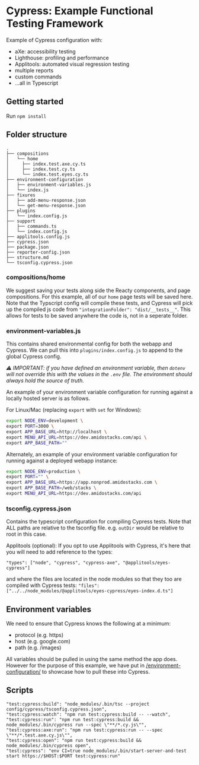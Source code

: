 # Cypress: Example Functional Testing Framework

Example of Cypress configuration with:

* aXe: accessibility testing
* Lighthouse: profiling and performance
* Applitools: automated visual regression testing
* multiple reports
* custom commands
* ...all in Typescript

## Getting started

Run `npm install`

## Folder structure

```text
.
├── compositions
│   └── home
│     ├── index.test.axe.cy.ts
│     ├── index.test.cy.ts
│     └── index.test.eyes.cy.ts
├── environment-configuration
│   ├── environment-variables.js
│   └── index.js
├── fixures
│   ├── add-menu-response.json
│   └── get-menu-response.json
├── plugins
│   └── index.config.js
├── support
│   ├── commands.ts
│   └── index.config.js
├── applitools.config.js
├── cypress.json
├── package.json
├── reporter-config.json
├── structure.md
└── tsconfig.cypress.json
```

### compositions/home

We suggest saving your tests along side the Reacty components, and page compositions. For this example, all of our `home` page tests will be saved here. Note that the Typscript config will compile these tests, and Cypress will pick up the compiled js code from `"integrationFolder": "dist/__tests__"`. This allows for tests to be saved anywhere the code is, not in a seperate folder.

### environment-variables.js

This contains shared environmental config for both the webapp and Cypress. We can pull this into `plugins/index.config.js` to append to the global Cypress config.

_⚠️ IMPORTANT: if you have defined an environment variable, then `dotenv` will not override this with the values in the `.env` file. The environment should always hold the source of truth._

An example of your environment variable configuration for running against a locally hosted server is as follows.

For Linux/Mac (replacing `export` with `set` for Windows):

``` bash
export NODE_ENV=development \
export PORT=3000 \
export APP_BASE_URL=http://localhost \
export MENU_API_URL=https://dev.amidostacks.com/api \
export APP_BASE_PATH=""
```

Alternately, an example of your environment variable configuration for running against a deployed webapp instance:

```bash
export NODE_ENV=production \
export PORT="" \
export APP_BASE_URL=https://app.nonprod.amidostacks.com \
export APP_BASE_PATH=/web/stacks \
export MENU_API_URL=https://dev.amidostacks.com/api
```

### tsconfig.cypress.json

Contains the typescript configuration for compiling Cypress tests. Note that ALL paths are relative to the tsconfig file. e.g. `outDir` would be relative to root in this case.

Applitools (optional):
  If you opt to use Applitools with Cypress, it's here that you will need to add reference to the types:

  `"types": ["node", "cypress", "cypress-axe", "@applitools/eyes-cypress"]`

  and where the files are located in the node modules so that they too are compiled with Cypress tests:
  `"files": ["../../node_modules/@applitools/eyes-cypress/eyes-index.d.ts"]`

## Environment variables

We need to ensure that Cypress knows the following at a minimum:

* protocol (e.g. https)
* host (e.g. google.com)
* path (e.g. /images)

All variables should be pulled in using the same method the app does. However for the purpose of this example, we have put in [/environment-configuration/](./environment-configuration/index.js) to showcase how to pull these into Cypress.

## Scripts

    "test:cypress:build": "node_modules/.bin/tsc --project config/cypress/tsconfig.cypress.json",
    "test:cypress:watch": "npm run test:cypress:build -- --watch",
    "test:cypress:run": "npm run test:cypress:build && node_modules/.bin/cypress run --spec \"**/*.cy.js\"",
    "test:cypress:axe:run": "npm run test:cypress:run -- --spec \"**/*.test.axe.cy.js\"",
    "test:cypress:open": "npm run test:cypress:build && node_modules/.bin/cypress open",
    "test:cypress": "env CI=true node_modules/.bin/start-server-and-test start https://$HOST:$PORT test:cypress:run"
